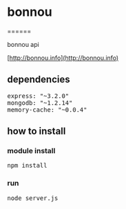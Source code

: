 # bonnou
======

bonnou api

[http://bonnou.info](http://bonnou.info)

## dependencies
<pre>
express: "~3.2.0"
mongodb: "~1.2.14"
memory-cache: "~0.0.4"
</pre>

## how to install

### module install
<pre>
npm install
</pre>

### run
<pre>
node server.js
</pre>
